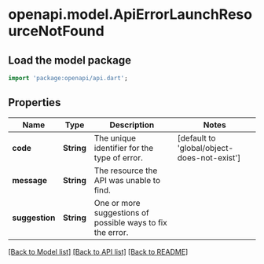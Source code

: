 # openapi.model.ApiErrorLaunchResourceNotFound

## Load the model package
```dart
import 'package:openapi/api.dart';
```

## Properties
Name | Type | Description | Notes
------------ | ------------- | ------------- | -------------
**code** | **String** | The unique identifier for the type of error. | [default to 'global/object-does-not-exist']
**message** | **String** | The resource the API was unable to find. | 
**suggestion** | **String** | One or more suggestions of possible ways to fix the error. | 

[[Back to Model list]](../README.md#documentation-for-models) [[Back to API list]](../README.md#documentation-for-api-endpoints) [[Back to README]](../README.md)



